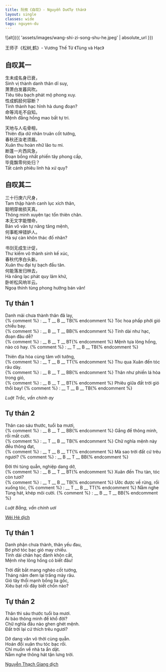 ```yaml
---
title: 阮攸《自叹》- Nguyễn Du《Tự thán》
layout: single
classes: wide
tags: nguyen-du
---
```


![alt]({{ 'assets/images/wang-shi-zi-song-shu-he.jpeg' | absolute_url }})
> <cite>
王师子《松树,鹤》- Vương Thế Tử 《Tùng và Hạc》
</cite>

## 自叹其一
生未成名身已衰，\
Sinh vị thành danh thân dĩ suy,\
萧萧白发暮风吹。\
Tiêu tiêu bạch phát mộ phong xuy.\
性成鹤胫何容断？\
Tính thành hạc hĩnh hà dung đoạn?\
命等鸿毛不自知。\
Mệnh đẳng hồng mao bất tự tri.

天地与人屯骨相，\
Thiên địa dữ nhân truân cốt tướng,\
春秋还汝老须眉。\
Xuân thu hoàn nhữ lão tu mi.\
断蓬一片西风急，\
Đoạn bồng nhất phiến tây phong cấp,\
毕竟飘零何处归？\
Tất cánh phiêu linh hà xứ quy?

## 自叹其二
三十行庚六尺身，\
Tam thập hành canh lục xích thân,\
聪明穿凿损天真。\
Thông minh xuyên tạc tổn thiên chân.\
本无文字能憎命，\
Bản vô văn tự năng tăng mệnh,\
何事乾坤错妒人。\
Hà sự càn khôn thác đố nhân?

书剑无成生计促，\
Thư kiếm vô thành sinh kế xúc,\
春秋代序白头新。\
Xuân thu đại tự bạch đầu tân.\
何能落发归林去，\
Hà năng lạc phát quy lâm khứ,\
卧听松风响半云。\
Ngoạ thính tùng phong hưởng bán vân!

## Tự thán 1 
Danh mãi chưa thành thân đã lay,\
{% comment %} : __ T __ B __ TB{% endcomment %}
Tóc hoa phấp phới gió chiều bay.\
{% comment %} : __ B __ T __ BB{% endcomment %}
Tính dài như hạc, đoạn đâu dễ?\
{% comment %} : __ B __ T __ BT{% endcomment %}
Mệnh tựa lông hồng, nào có hay.
{% comment %} : __ T __ B __ TB{% endcomment %}

Thiên địa hòa cùng tâm với tướng,\
{% comment %} : __ T __ B __ TT{% endcomment %}
Thu qua Xuân đến tóc râu dày.\
{% comment %} : __ B __ T __ BB{% endcomment %}
Thân như phiến lá hòa trong gió,\
{% comment %} : __ B __ T __ BT{% endcomment %}
Phiêu giữa đất trời gió thổi bay!
{% comment %} : __ T __ B __ TB{% endcomment %}

*Luật Trắc, vần chính ay*

## Tự thán 2
Thân cao sáu thước, tuổi ba mươi,\
{% comment %} : __ B __ T __ BB{% endcomment %}
Gắng để thông minh, rồi mất cười.\
{% comment %} : __ T __ B __ TB{% endcomment %}
Chữ nghĩa mệnh này đều thông đạt,\
{% comment %} : __ T __ B __ TT{% endcomment %}
Mà sao trời đất cứ trêu ngươi?
{% comment %} : __ B __ T __ BB{% endcomment %}

Đời thì túng quẫn, nghiệp dang dở,\
{% comment %} : __ B __ T __ BT{% endcomment %}
Xuân đến Thu tàn, tóc còn tươi?\
{% comment %} : __ T __ B __ TB{% endcomment %}
Ước được về rừng, rồi xuống tóc,
{% comment %} : __ T __ B __ TT{% endcomment %}
Nằm nghe Tùng hát, khép môi cười.
{% comment %} : __ B __ T __ BB{% endcomment %}

*Luật Bằng, vần chính uơi*

> <cite>
<a target="_blank" href="https://wei-he.xyz">Wéi Hé dịch</a>
</cite>

## Tự thán 1
Danh phận chưa thành, thân yếu đau,\
Bơ phờ tóc bạc gió may chiều.\
Tính dài chân hạc đành khôn cắt,\
Mệnh nhẹ lông hồng có biết đâu!

Trời đất bắt mang nghèo cốt tướng,\
Tháng năm đem lại trắng mày râu.\
Gió tây thổi mạnh bồng lìa gốc,\
Xiêu bạt rồi đây biết chốn nào?

## Tự thán 2
Thân thì sáu thước tuổi ba mươi.\
Ai bảo thông minh để khổ đời?\
Chữ nghĩa đâu nào ghen ghét mệnh.\
Đất trời lại cứ thích trêu ngươi?

Dở dang văn võ thời cùng quẫn.\
Hoán đổi xuân thu tóc bạc rồi.\
Chỉ muốn về nhà ta ẩn dật.\
Nằm nghe thông hát tận lưng trời.

> <cite>
<a target="_blank" href="https://www.thivien.net/Nguy%E1%BB%85n-Th%E1%BA%A1ch-Giang/author-CvAZUU0eLlYNISop-HkZqA">
Nguyễn Thạch Giang dịch
</a>
</cite>